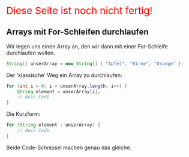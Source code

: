 <span style="font-size: 26px; color: red">Diese Seite ist noch nicht fertig!</span>

## Arrays mit For-Schleifen durchlaufen

Wir legen uns einen Array an, den wir dann mit einer For-Schleife durchlaufen wollen.
``` java
String[] unserArray = new String[] { "Apfel", "Birne", "Orange" };
```

Der 'klassische' Weg ein Array zu durchlaufen:
``` java
for (int i = 0; i < unserArray.length; i++) {
	String element = unserArray[i];
	// dein Code
}
```

Die Kurzform:
``` java
for (String element : unserArray) {
	// dein Code
}
```

Beide Code-Schnipsel machen genau das gleiche.